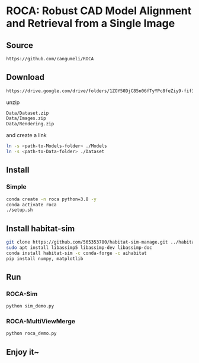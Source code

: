 # ROCA: Robust CAD Model Alignment and Retrieval from a Single Image

## Source

```bash
https://github.com/cangumeli/ROCA
```

## Download

```bash
https://drive.google.com/drive/folders/1ZOY50DjC85n06fTyYPc8feZiy9-fif3j?usp=sharing
```

unzip

```bash
Data/Dataset.zip
Data/Images.zip
Data/Rendering.zip
```

and create a link

```bash
ln -s <path-to-Models-folder> ./Models
ln -s <path-to-Data-folder> ./Dataset
```

## Install

### Simple

```bash
conda create -n roca python=3.8 -y
conda activate roca
./setup.sh
```

## Install habitat-sim

```bash
git clone https://github.com/565353780/habitat-sim-manage.git ../habitat_sim_manage
sudo apt install libassimp5 libassimp-dev libassimp-doc
conda install habitat-sim -c conda-forge -c aihabitat
pip install numpy, matplotlib
```

## Run

### ROCA-Sim

```bash
python sim_demo.py
```

### ROCA-MultiViewMerge

```bash
python roca_demo.py
```

## Enjoy it~

